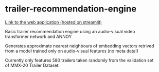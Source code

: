 # trailer-recommendation-engine

[Link to the web application (hosted on streamlit)](https://share.streamlit.io/ed-fish/trailer-recommendation-engine/main/app.py)


Basic trailer recommendation engine using an audio-visual video transformer network and ANNOY

Generates approximate nearest neighbours of embedding vectors retrived from a model trained only on audio-visual features (no meta data!) 

Currently only features 580 trailers taken randomly from the validation set of MMX-20 Trailer Dataset.

